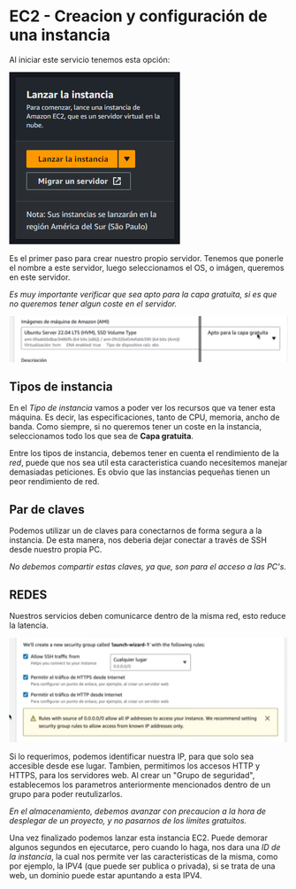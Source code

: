 # EC2 - Creacion y configuración de una instancia

Al iniciar este servicio tenemos esta opción:

![alt text](image-1.png)

Es el primer paso para crear nuestro propio servidor. Tenemos que ponerle el nombre a este servidor, luego seleccionamos el OS, o imágen, queremos en este servidor.

*Es muy importante verificar que sea apto para la capa gratuita, si es que no queremos tener algun coste en el servidor.*

![alt text](image-2.png)


## Tipos de instancia

En el *Tipo de instancia* vamos a poder ver los recursos que va tener esta máquina. Es decir, las especificaciones, tanto de CPU, memoria, ancho de banda. Como siempre, si no queremos tener un coste en la instancia, seleccionamos todo los que sea de **Capa gratuita**.

Entre los tipos de instancia, debemos tener en cuenta el rendimiento de la *red*, puede que nos sea util esta caracteristica cuando necesitemos manejar demasiadas peticiones. Es obvio que las instancias pequeñas tienen un peor rendimiento de red.

## Par de claves

Podemos utilizar un de claves para conectarnos de forma segura a la instancia. De esta manera, nos deberia dejar conectar a través de SSH desde nuestro propia PC.

*No debemos compartir estas claves, ya que, son para el acceso a las PC's.*


## REDES

Nuestros servicios deben comunicarce dentro de la misma red, esto reduce la latencia.

![alt text](image-3.png)

Si lo requerimos, podemos identificar nuestra IP, para que solo sea accesible desde ese lugar. Tambien, permitimos los accesos HTTP y HTTPS, para los servidores web. Al crear un "Grupo de seguridad", establecemos los parametros anteriormente mencionados dentro de un grupo para poder reutulizarlos.

*En el almacenamiento, debemos avanzar con precaucion a la hora de desplegar de un proyecto, y no pasarnos de los limites gratuitos.*

Una vez finalizado podemos lanzar esta instancia EC2. Puede demorar algunos segundos en ejecutarce, pero cuando lo haga, nos dara una *ID de la instancia*, la cual nos permite ver las caracteristicas de la misma, como por ejemplo, la IPV4 (que puede ser publica o privada), si se trata de una web, un dominio puede estar apuntando a esta IPV4.









